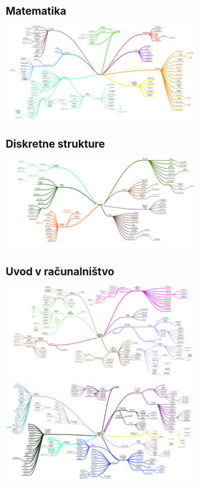 # Matematika
![MAT](slike/mat.png)
# Diskretne strukture
![DS](slike/ds.png)
# Uvod v računalništvo
![UR1](slike/ur1.png)
![UR2](slike/ur2.png)

